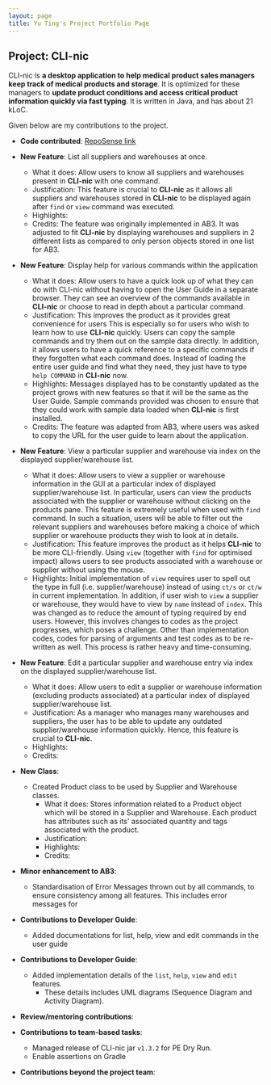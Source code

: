 ```yaml
---
layout: page
title: Yu Ting's Project Portfolio Page
---
```


## Project: CLI-nic

 CLI-nic is **a desktop application to help medical product sales managers keep track of medical products and storage**. It is optimized for these managers to **update product conditions and access critical product information quickly via fast typing**. It is written in Java, and has about 21 kLoC.

Given below are my contributions to the project.

* **Code contributed**: [RepoSense link](https://nus-cs2103-ay2021s1.github.io/tp-dashboard/#breakdown=true&search=tohyuting&sort=groupTitle&sortWithin=title&since=2020-08-14&timeframe=commit&mergegroup=&groupSelect=groupByRepos&checkedFileTypes=docs~functional-code~test-code~other)

* **New Feature**: List all suppliers and warehouses at once.

  * What it does: Allow users to know all suppliers and warehouses present in **CLI-nic** with one command.
  * Justification: This feature is crucial to **CLI-nic** as it allows all suppliers and warehouses stored in **CLI-nic** to be displayed again after `find` or `view` command was executed.
  * Highlights:
  * Credits: The feature was originally implemented in AB3. It was adjusted to fit **CLI-nic** by displaying warehouses and suppliers in 2 different lists as compared to only person objects stored in one list for AB3.

* **New Feature**: Display help for various commands within the application

  * What it does: Allow users to have a quick look up of what they can do with CLI-nic without having to open the User Guide in a separate browser. They can see an overview of the commands available in **CLI-nic** or choose to read in depth about a particular command.
  * Justification: This improves the product as it provides great convenience for users This is especially so for users who wish to learn how to use **CLI-nic** quickly. Users can copy the sample commands and try them out on the sample data directly. In addition, it allows users to have a quick reference to a specific commands if they forgotten what each command does. Instead of loading the entire user guide and find what they need, they just have to type `help COMMAND` in **CLI-nic** now.
  * Highlights: Messages displayed has to be constantly updated as the project grows with new features so that it will be the same as the User Guide. Sample commands provided was chosen to ensure that they could work with sample data loaded when **CLI-nic** is first installed.
  * Credits: The feature was adapted from AB3, where users was asked to copy the URL for the user guide to learn about the application.

* **New Feature**: View a particular supplier and warehouse via index on the displayed supplier/warehouse list.

  * What it does: Allow users to view a supplier or warehouse information in the GUI at a particular index of displayed supplier/warehouse list. In particular, users can view the products associated with the supplier or warehouse without clicking on the products pane. This feature is extremely useful when used with `find` command. In such a situation, users will be able to filter out the relevant suppliers and warehouses before making a choice of which supplier or warehouse products they wish to look at in details.
  * Justification: This feature improves the product as it helps **CLI-nic** to be more CLI-friendly. Using `view` (together with `find` for optimised impact) allows users to see products associated with a warehouse or supplier without using the mouse.
  * Highlights: Initial implementation of `view` requires user to spell out the type in full (i.e. supplier/warehouse) instead of using `ct/s` or `ct/w` in current implementation. In addition, if user wish to `view` a supplier or warehouse, they would have to view by `name` instead of `index`. This was changed as to reduce the amount of typing required by end users. However, this involves changes to codes as the project progresses, which poses a challenge. Other than implementation codes, codes for parsing of arguments and test codes as to be re-written as well. This process is rather heavy and time-consuming.

* **New Feature**: Edit a particular supplier and warehouse entry via index on the displayed supplier/warehouse list.
    * What it does: Allow users to edit a supplier or warehouse information (excluding products associated) at a particular index of displayed supplier/warehouse list.
    * Justification: As a manager who manages many warehouses and suppliers, the user has to be able to update any outdated supplier/warehouse information quickly. Hence, this feature is crucial to **CLI-nic**.
    * Highlights:
    * Credits:

* **New Class**:
  * Created Product class to be used by Supplier and Warehouse classes.
    * What it does: Stores information related to a Product object which will be stored in a Supplier and Warehouse. Each product has attributes such as its' associated quantity and tags associated with the product.
    * Justification:
    * Highlights:
    * Credits:


* **Minor enhancement to AB3**:
  * Standardisation of Error Messages thrown out by all commands, to ensure consistency among all features. This includes error messages for

* **Contributions to Developer Guide**:
    * Added documentations for list, help, view and edit commands in the user guide

* **Contributions to Developer Guide**:
    * Added implementation details of the `list`, `help`, `view` and `edit` features.
      * These details includes UML diagrams (Sequence Diagram and Activity Diagram).

* **Review/mentoring contributions**:

* **Contributions to team-based tasks**:
  * Managed release of CLI-nic jar `v1.3.2` for PE Dry Run.
  * Enable assertions on Gradle

* **Contributions beyond the project team**:

